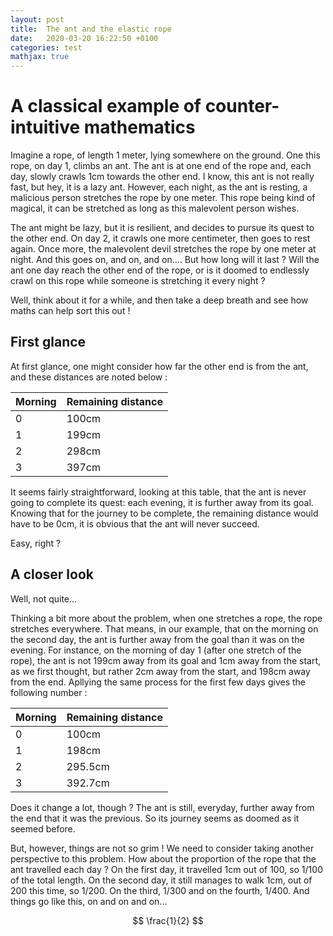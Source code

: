 ```yaml
---
layout: post
title:  The ant and the elastic rope
date:   2020-03-20 16:22:50 +0100
categories: test
mathjax: true
---
```


A classical example of counter-intuitive mathematics
============

Imagine a rope, of length 1 meter, lying somewhere on the ground. One this rope, on day 1, climbs an ant. The ant is at one end of the rope and, each day, slowly crawls 1cm towards the other end. I know, this ant is not really fast, but hey, it is a lazy ant. However, each night, as the ant is resting, a malicious person stretches the rope by one meter. This rope being kind of magical, it can be stretched as long as this malevolent person wishes.

The ant might be lazy, but it is resilient, and decides to pursue its quest to the other end. On day 2, it crawls one more centimeter, then goes to rest again. Once more,  the malevolent devil stretches the rope by one meter at night. And this goes on, and on, and on.... But how long will it last ? Will the ant one day reach the other end of the rope, or is it doomed to endlessly crawl on this rope while someone is stretching it every night ?

Well, think about it for a while, and then take a deep breath and see how maths can help sort this out !

First glance 
------------

At first glance, one might consider how far the other end is from the ant, and these distances are noted below :

|Morning | Remaining distance|
|:-------|:------------------|
|   0    |    100cm          |
|   1    |    199cm          |
|   2    |    298cm          |
|   3    |    397cm          |

It seems fairly straightforward, looking at this table, that the ant is never going to complete its quest: each evening, it is further away from its goal. Knowing that for the journey to be complete, the remaining distance would have to be 0cm, it is obvious that the ant will never succeed.

Easy, right ? 

A closer look
--------

Well, not quite...

Thinking a bit more about the problem, when one stretches a rope, the rope stretches everywhere. That means, in our example, that on the morning on the second day, the ant is further away from the goal than it was on the evening.
For instance, on the morning of day 1 (after one stretch of the rope), the ant is not 199cm away from its goal and 1cm away from the start, as we first thought, but rather 2cm away from the start, and 198cm away from the end. Apllying the same process for the first few days gives the following number :

|Morning | Remaining distance|
|:-------|:------------------|
|   0    |    100cm          |
|   1    |    198cm          |
|   2    |    295.5cm        |
|   3    |    392.7cm          |

Does it change a lot, though ? The ant is still, everyday, further away from the end that it was the previous. So its journey seems as doomed as it seemed before.

But, however, things are not so grim ! We need to consider taking another perspective to this problem. How about the proportion of the rope that the ant travelled each day ? On the first day, it travelled 1cm out of 100, so 1/100 of the total length. On the second day, it still manages to walk 1cm, out of 200 this time, so 1/200. On the third, 1/300 and on the fourth, 1/400. And things go like this, on and on and on...

$$
    \frac{1}{2}
$$
